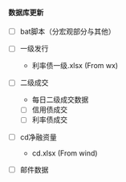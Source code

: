 #### 数据库更新

- [ ] bat脚本（分宏观部分与其他）

- [ ] 一级发行

  * 利率债一级.xlsx (From wx)

- [ ] 二级成交

  * 每日二级成交数据

  - [ ] 信用债成交
  - [ ] 利率债成交

- [ ] cd净融资量

  * cd.xlsx (From wind)


- [ ] 邮件数据

